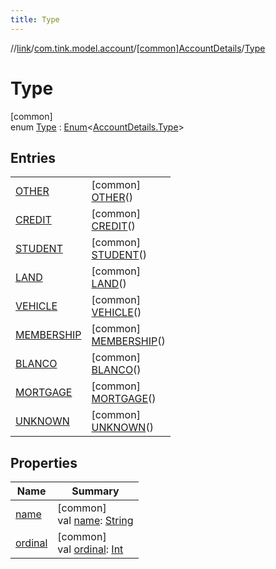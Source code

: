 ```yaml
---
title: Type
---
```

//[link](../../../../index.html)/[com.tink.model.account](../../index.html)/[[common]AccountDetails](../index.html)/[Type](index.html)



# Type



[common]\
enum [Type](index.html) : [Enum](https://kotlinlang.org/api/latest/jvm/stdlib/kotlin/-enum/index.html)&lt;[AccountDetails.Type](index.html)&gt;



## Entries


| | |
|---|---|
| [OTHER](-o-t-h-e-r/index.html) | [common]<br>[OTHER](-o-t-h-e-r/index.html)() |
| [CREDIT](-c-r-e-d-i-t/index.html) | [common]<br>[CREDIT](-c-r-e-d-i-t/index.html)() |
| [STUDENT](-s-t-u-d-e-n-t/index.html) | [common]<br>[STUDENT](-s-t-u-d-e-n-t/index.html)() |
| [LAND](-l-a-n-d/index.html) | [common]<br>[LAND](-l-a-n-d/index.html)() |
| [VEHICLE](-v-e-h-i-c-l-e/index.html) | [common]<br>[VEHICLE](-v-e-h-i-c-l-e/index.html)() |
| [MEMBERSHIP](-m-e-m-b-e-r-s-h-i-p/index.html) | [common]<br>[MEMBERSHIP](-m-e-m-b-e-r-s-h-i-p/index.html)() |
| [BLANCO](-b-l-a-n-c-o/index.html) | [common]<br>[BLANCO](-b-l-a-n-c-o/index.html)() |
| [MORTGAGE](-m-o-r-t-g-a-g-e/index.html) | [common]<br>[MORTGAGE](-m-o-r-t-g-a-g-e/index.html)() |
| [UNKNOWN](-u-n-k-n-o-w-n/index.html) | [common]<br>[UNKNOWN](-u-n-k-n-o-w-n/index.html)() |


## Properties


| Name | Summary |
|---|---|
| [name](../../../com.tink.service.network/[common]-sdk-client/-t-i-n-k_-l-i-n-k/index.html#-372974862%2FProperties%2F-1713223439) | [common]<br>val [name](../../../com.tink.service.network/[common]-sdk-client/-t-i-n-k_-l-i-n-k/index.html#-372974862%2FProperties%2F-1713223439): [String](https://kotlinlang.org/api/latest/jvm/stdlib/kotlin/-string/index.html) |
| [ordinal](../../../com.tink.service.network/[common]-sdk-client/-t-i-n-k_-l-i-n-k/index.html#-739389684%2FProperties%2F-1713223439) | [common]<br>val [ordinal](../../../com.tink.service.network/[common]-sdk-client/-t-i-n-k_-l-i-n-k/index.html#-739389684%2FProperties%2F-1713223439): [Int](https://kotlinlang.org/api/latest/jvm/stdlib/kotlin/-int/index.html) |

